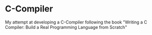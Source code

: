 # C-Compiler
My attempt at developing a C-Compiler following the book "Writing a C Compiler: Build a Real Programming Language from Scratch"
